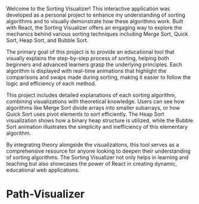 Welcome to the Sorting Visualizer! This interactive application was developed as a personal project to enhance my understanding of sorting algorithms and to visually demonstrate how these algorithms work. Built with React, the Sorting Visualizer offers an engaging way to explore the mechanics behind various sorting techniques including Merge Sort, Quick Sort, Heap Sort, and Bubble Sort.

The primary goal of this project is to provide an educational tool that visually explains the step-by-step process of sorting, helping both beginners and advanced learners grasp the underlying principles. Each algorithm is displayed with real-time animations that highlight the comparisons and swaps made during sorting, making it easier to follow the logic and efficiency of each method.

This project includes detailed explanations of each sorting algorithm, combining visualizations with theoretical knowledge. Users can see how algorithms like Merge Sort divide arrays into smaller subarrays, or how Quick Sort uses pivot elements to sort efficiently. The Heap Sort visualization shows how a binary heap structure is utilized, while the Bubble Sort animation illustrates the simplicity and inefficiency of this elementary algorithm.

By integrating theory alongside the visualizations, this tool serves as a comprehensive resource for anyone looking to deepen their understanding of sorting algorithms. The Sorting Visualizer not only helps in learning and teaching but also showcases the power of React in creating dynamic, educational web applications.
# Path-Visualizer
